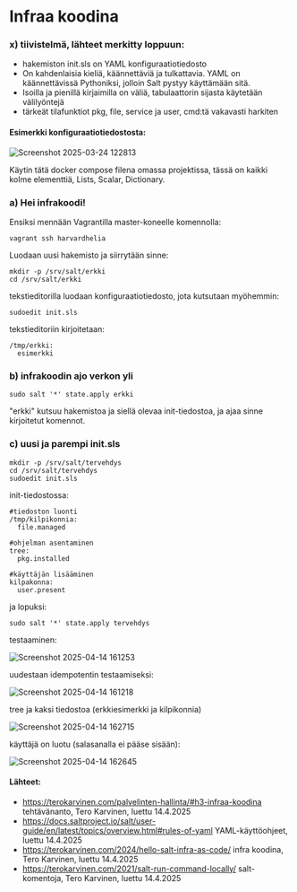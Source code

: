 # Infraa koodina

### x) tiivistelmä, lähteet merkitty loppuun:
- hakemiston init.sls on YAML konfiguraatiotiedosto
- On kahdenlaisia kieliä, käännettäviä ja tulkattavia. YAML on käännettävissä Pythoniksi, jolloin Salt pystyy käyttämään sitä.
- Isoilla ja pienillä kirjaimilla on väliä, tabulaattorin sijasta käytetään välilyöntejä
- tärkeät tilafunktiot pkg, file, service ja user, cmd:tä vakavasti harkiten



#### Esimerkki konfiguraatiotiedostosta:
![Screenshot 2025-03-24 122813](https://github.com/user-attachments/assets/b71a2f64-871b-443d-9d73-34ece63bc07f)

Käytin tätä docker compose filena omassa projektissa, tässä on kaikki kolme elementtiä, Lists, Scalar, Dictionary.

### a) Hei infrakoodi!

Ensiksi mennään Vagrantilla master-koneelle komennolla:

	vagrant ssh harvardhelia
	
Luodaan uusi hakemisto ja siirrytään sinne:

	mkdir -p /srv/salt/erkki
	cd /srv/salt/erkki
	
tekstieditorilla luodaan konfiguraatiotiedosto, jota kutsutaan myöhemmin:

	sudoedit init.sls	

tekstieditoriin kirjoitetaan:

	/tmp/erkki:
	  esimerkki
 
### b) infrakoodin ajo verkon yli

	sudo salt '*' state.apply erkki
	
"erkki" kutsuu hakemistoa ja siellä olevaa init-tiedostoa, ja ajaa sinne kirjoitetut komennot.

### c) uusi ja parempi init.sls

	mkdir -p /srv/salt/tervehdys
	cd /srv/salt/tervehdys
	sudoedit init.sls
		
init-tiedostossa:

	#tiedoston luonti
	/tmp/kilpikonnia:
	  file.managed
	  
	#ohjelman asentaminen
	tree:
	  pkg.installed
	
	#käyttäjän lisääminen
	kilpakonna:
	  user.present
	
ja lopuksi: 

	sudo salt '*' state.apply tervehdys


testaaminen:

![Screenshot 2025-04-14 161253](https://github.com/user-attachments/assets/d5d3ae74-6f32-45c5-91a9-7b23a89de2b2)

uudestaan idempotentin testaamiseksi:

![Screenshot 2025-04-14 161218](https://github.com/user-attachments/assets/17ad2a60-c713-4e19-8f8e-ab2cffb6685e)

tree ja kaksi tiedostoa (erkkiesimerkki ja kilpikonnia)

![Screenshot 2025-04-14 162715](https://github.com/user-attachments/assets/95c53043-b17b-4313-bd6f-7a12e2de072a)

käyttäjä on luotu (salasanalla ei pääse sisään):

![Screenshot 2025-04-14 162645](https://github.com/user-attachments/assets/2d43bf29-a301-4145-b362-99817ccd924f)



#### Lähteet: 
- https://terokarvinen.com/palvelinten-hallinta/#h3-infraa-koodina tehtävänanto, Tero Karvinen, luettu 14.4.2025
- https://docs.saltproject.io/salt/user-guide/en/latest/topics/overview.html#rules-of-yaml YAML-käyttöohjeet, luettu 14.4.2025
- https://terokarvinen.com/2024/hello-salt-infra-as-code/ infra koodina, Tero Karvinen, luettu 14.4.2025
- https://terokarvinen.com/2021/salt-run-command-locally/ salt-komentoja, Tero Karvinen, luettu 14.4.2025
